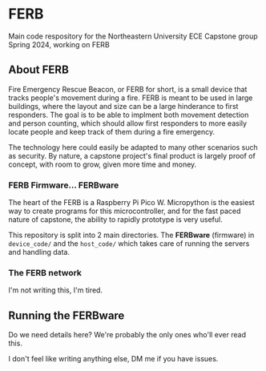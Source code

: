 # FERB
Main code respository for the Northeastern University ECE Capstone group Spring 2024, working on FERB

## About FERB
Fire Emergency Rescue Beacon, or FERB for short, is a small device that tracks people's movement during a fire.
FERB is meant to be used in large buildings, where the layout and size can be a large hinderance to first responders.
The goal is to be able to implment both movement detection and person counting, which should allow first responders to
more easily locate people and keep track of them during a fire emergency.

The technology here could easily be adapted to many other scenarios such as security. By nature, a capstone project's
final product is largely proof of concept, with room to grow, given more time and money.

### FERB Firmware... FERBware
The heart of the FERB is a Raspberry Pi Pico W. Micropython is the easiest way to create programs for this microcontroller,
and for the fast paced nature of capstone, the ability to rapidly prototype is very useful.

This repository is split into 2 main directories. The **FERBware** (firmware) in `device_code/` and the `host_code/` which
takes care of running the servers and handling data.

### The FERB network
I'm not writing this, I'm tired.

## Running the FERBware
Do we need details here? We're probably the only ones who'll ever read this.

I don't feel like writing anything else, DM me if you have issues.
